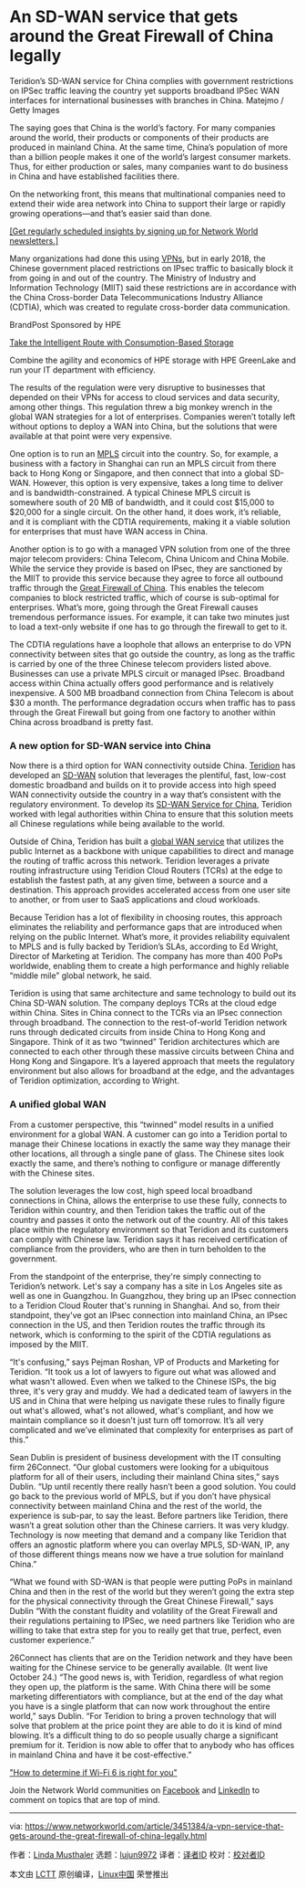 [#]: collector: (lujun9972)
[#]: translator: ( )
[#]: reviewer: ( )
[#]: publisher: ( )
[#]: url: ( )
[#]: subject: (An SD-WAN service that gets around the Great Firewall of China legally)
[#]: via: (https://www.networkworld.com/article/3451384/a-vpn-service-that-gets-around-the-great-firewall-of-china-legally.html)
[#]: author: (Linda Musthaler https://www.networkworld.com/author/Linda-Musthaler/)

An SD-WAN service that gets around the Great Firewall of China legally
======
Teridion’s SD-WAN service for China complies with government restrictions on IPSec traffic leaving the country yet supports broadband IPSec WAN interfaces for international businesses with branches in China.
Matejmo / Getty Images

The saying goes that China is the world’s factory. For many companies around the world, their products or components of their products are produced in mainland China. At the same time, China’s population of more than a billion people makes it one of the world’s largest consumer markets. Thus, for either production or sales, many companies want to do business in China and have established facilities there.

On the networking front, this means that multinational companies need to extend their wide area network into China to support their large or rapidly growing operations—and that’s easier said than done.

[[Get regularly scheduled insights by signing up for Network World newsletters.]][1]

Many organizations had done this using [VPNs][2], but in early 2018, the Chinese government placed restrictions on IPsec traffic to basically block it from going in and out of the country. The Ministry of Industry and Information Technology (MIIT) said these restrictions are in accordance with the China Cross-border Data Telecommunications Industry Alliance (CDTIA), which was created to regulate cross-border data communication.

[][3]

BrandPost Sponsored by HPE

[Take the Intelligent Route with Consumption-Based Storage][3]

Combine the agility and economics of HPE storage with HPE GreenLake and run your IT department with efficiency.

The results of the regulation were very disruptive to businesses that depended on their VPNs for access to cloud services and data security, among other things. This regulation threw a big monkey wrench in the global WAN strategies for a lot of enterprises. Companies weren’t totally left without options to deploy a WAN into China, but the solutions that were available at that point were very expensive.

One option is to run an [MPLS][4] circuit into the country. So, for example, a business with a factory in Shanghai can run an MPLS circuit from there back to Hong Kong or Singapore, and then connect that into a global SD-WAN. However, this option is very expensive, takes a long time to deliver and is bandwidth-constrained. A typical Chinese MPLS circuit is somewhere south of 20 MB of bandwidth, and it could cost $15,000 to $20,000 for a single circuit. On the other hand, it does work, it’s reliable, and it is compliant with the CDTIA requirements, making it a viable solution for enterprises that must have WAN access in China.

Another option is to go with a managed VPN solution from one of the three major telecom providers: China Telecom, China Unicom and China Mobile. While the service they provide is based on IPsec, they are sanctioned by the MIIT to provide this service because they agree to force all outbound traffic through the [Great Firewall of China][5]. This enables the telecom companies to block restricted traffic, which of course is sub-optimal for enterprises. What’s more, going through the Great Firewall causes tremendous performance issues. For example, it can take two minutes just to load a text-only website if one has to go through the firewall to get to it.

The CDTIA regulations have a loophole that allows an enterprise to do VPN connectivity between sites that go outside the country, as long as the traffic is carried by one of the three Chinese telecom providers listed above. Businesses can use a private MPLS circuit or managed IPsec. Broadband access within China actually offers good performance and is relatively inexpensive. A 500 MB broadband connection from China Telecom is about $30 a month. The performance degradation occurs when traffic has to pass through the Great Firewall but going from one factory to another within China across broadband is pretty fast.

### A new option for SD-WAN service into China

Now there is a third option for WAN connectivity outside China. [Teridion][6] has developed an [SD-WAN][7] solution that leverages the plentiful, fast, low-cost domestic broadband and builds on it to provide access into high speed WAN connectivity outside the country in a way that’s consistent with the regulatory environment. To develop its [SD-WAN Service for China][8], Teridion worked with legal authorities within China to ensure that this solution meets all Chinese regulations while being available to the world.

Outside of China, Teridion has built a [global WAN service][9] that utilizes the public Internet as a backbone with unique capabilities to direct and manage the routing of traffic across this network. Teridion leverages a private routing infrastructure using Teridion Cloud Routers (TCRs) at the edge to establish the fastest path, at any given time, between a source and a destination. This approach provides accelerated access from one user site to another, or from user to SaaS applications and cloud workloads.

Because Teridion has a lot of flexibility in choosing routes, this approach eliminates the reliability and performance gaps that are introduced when relying on the public Internet. What’s more, it provides reliability equivalent to MPLS and is fully backed by Teridion’s SLAs, according to Ed Wright, Director of Marketing at Teridion. The company has more than 400 PoPs worldwide, enabling them to create a high performance and highly reliable “middle mile” global network, he said.

Teridion is using that same architecture and same technology to build out its China SD-WAN solution. The company deploys TCRs at the cloud edge within China. Sites in China connect to the TCRs via an IPsec connection through broadband. The connection to the rest-of-world Teridion network runs through dedicated circuits from inside China to Hong Kong and Singapore. Think of it as two “twinned” Teridion architectures which are connected to each other through these massive circuits between China and Hong Kong and Singapore. It’s a layered approach that meets the regulatory environment but also allows for broadband at the edge, and the advantages of Teridion optimization, according to Wright.

### A unified global WAN

From a customer perspective, this “twinned” model results in a unified environment for a global WAN. A customer can go into a Teridion portal to manage their Chinese locations in exactly the same way they manage their other locations, all through a single pane of glass. The Chinese sites look exactly the same, and there’s nothing to configure or manage differently with the Chinese sites.

The solution leverages the low cost, high speed local broadband connections in China, allows the enterprise to use these fully, connects to Teridion within country, and then Teridion takes the traffic out of the country and passes it onto the network out of the country. All of this takes place within the regulatory environment so that Teridion and its customers can comply with Chinese law. Teridion says it has received certification of compliance from the providers, who are then in turn beholden to the government.

From the standpoint of the enterprise, they're simply connecting to Teridion’s network. Let's say a company has a site in Los Angeles site as well as one in Guangzhou. In Guangzhou, they bring up an IPsec connection to a Teridion Cloud Router that's running in Shanghai. And so, from their standpoint, they've got an IPsec connection into mainland China, an IPsec connection in the US, and then Teridion routes the traffic through its network, which is conforming to the spirit of the CDTIA regulations as imposed by the MIIT.

“It's confusing,” says Pejman Roshan, VP of Products and Marketing for Teridion. “It took us a lot of lawyers to figure out what was allowed and what wasn't allowed. Even when we talked to the Chinese ISPs, the big three, it's very gray and muddy. We had a dedicated team of lawyers in the US and in China that were helping us navigate these rules to finally figure out what's allowed, what's not allowed, what's compliant, and how we maintain compliance so it doesn't just turn off tomorrow. It’s all very complicated and we’ve eliminated that complexity for enterprises as part of this.”

Sean Dublin is president of business development with the IT consulting firm 26Connect. “Our global customers were looking for a ubiquitous platform for all of their users, including their mainland China sites,” says Dublin. “Up until recently there really hasn’t been a good solution. You could go back to the previous world of MPLS, but if you don’t have physical connectivity between mainland China and the rest of the world, the experience is sub-par, to say the least. Before partners like Teridion, there wasn’t a great solution other than the Chinese carriers. It was very kludgy. Technology is now meeting that demand and a company like Teridion that offers an agnostic platform where you can overlay MPLS, SD-WAN, IP, any of those different things means now we have a true solution for mainland China.”

“What we found with SD-WAN is that people were putting PoPs in mainland China and then in the rest of the world but they weren’t going the extra step for the physical connectivity through the Great Chinese Firewall,” says Dublin “With the constant fluidity and volatility of the Great Firewall and their regulations pertaining to IPSec, we need partners like Teridion who are willing to take that extra step for you to really get that true, perfect, even customer experience.”

26Connect has clients that are on the Teridion network and they have been waiting for the Chinese service to be generally available. (It went live October 24.) “The good news is, with Teridion, regardless of what region they open up, the platform is the same. With China there will be some marketing differentiators with compliance, but at the end of the day what you have is a single platform that can now work throughout the entire world,” says Dublin. “For Teridion to bring a proven technology that will solve that problem at the price point they are able to do it is kind of mind blowing. It’s a difficult thing to do so people usually charge a significant premium for it. Teridion is now able to offer that to anybody who has offices in mainland China and have it be cost-effective.”

["How to determine if Wi-Fi 6 is right for you"][10]

Join the Network World communities on [Facebook][11] and [LinkedIn][12] to comment on topics that are top of mind.

--------------------------------------------------------------------------------

via: https://www.networkworld.com/article/3451384/a-vpn-service-that-gets-around-the-great-firewall-of-china-legally.html

作者：[Linda Musthaler][a]
选题：[lujun9972][b]
译者：[译者ID](https://github.com/译者ID)
校对：[校对者ID](https://github.com/校对者ID)

本文由 [LCTT](https://github.com/LCTT/TranslateProject) 原创编译，[Linux中国](https://linux.cn/) 荣誉推出

[a]: https://www.networkworld.com/author/Linda-Musthaler/
[b]: https://github.com/lujun9972
[1]: https://www.networkworld.com/newsletters/signup.html
[2]: https://www.networkworld.com/article/3268744/understanding-virtual-private-networks-and-why-vpns-are-important-to-sd-wan.html
[3]: https://www.networkworld.com/article/3440100/take-the-intelligent-route-with-consumption-based-storage.html?utm_source=IDG&utm_medium=promotions&utm_campaign=HPE20773&utm_content=sidebar ( Take the Intelligent Route with Consumption-Based Storage)
[4]: https://www.networkworld.com/article/2297171/network-security-mpls-explained.html
[5]: https://www.networkworld.com/article/2362051/behind-the-great-firewall-what-its-really-like-to-log-on-from-china.html
[6]: https://www.teridion.com/
[7]: https://www.networkworld.com/article/3031279/sd-wan-what-it-is-and-why-you-ll-use-it-one-day.html
[8]: https://www.teridion.com/china
[9]: https://www.networkworld.com/article/3398939/teridion-s-entry-in-the-mns-market-supports-enterprise-wide-area-networking.html
[10]: https://www.networkworld.com/article/3356838/how-to-determine-if-wi-fi-6-is-right-for-you.html
[11]: https://www.facebook.com/NetworkWorld/
[12]: https://www.linkedin.com/company/network-world
